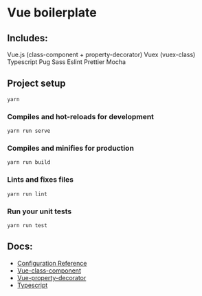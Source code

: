 # Vue boilerplate

## Includes:
Vue.js (class-component + property-decorator)
Vuex (vuex-class)
Typescript
Pug
Sass
Eslint
Prettier
Mocha

## Project setup
```
yarn
```

### Compiles and hot-reloads for development
```
yarn run serve
```

### Compiles and minifies for production
```
yarn run build
```

### Lints and fixes files
```
yarn run lint
```

### Run your unit tests
```
yarn run test
```
## Docs:
  * [Configuration Reference](https://cli.vuejs.org/config/)
  * [Vue-class-component](https://github.com/vuejs/vue-class-component)
  * [Vue-property-decorator](https://github.com/kaorun343/vue-property-decorator)
  * [Typescript](https://www.typescriptlang.org/)

